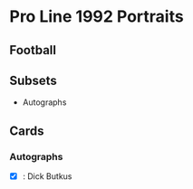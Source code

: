 # Pro Line 1992 Portraits
## Football

## Subsets

- Autographs

## Cards

### Autographs
- [x] : Dick Butkus<br>
